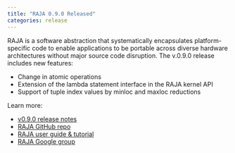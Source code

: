 ```yaml
---
title: "RAJA 0.9.0 Released"
categories: release
---
```


RAJA is a software abstraction that systematically encapsulates platform-specific code to enable applications to be portable across diverse hardware architectures without major source code disruption. The v.0.9.0 release includes new features:
- Change in atomic operations
- Extension of the lambda statement interface in the RAJA kernel API
- Support of tuple index values by minloc and maxloc reductions

Learn more:
- [v0.9.0 release notes](https://github.com/LLNL/RAJA/releases/tag/v0.9.0)
- [RAJA GitHub repo](https://github.com/LLNL/raja)
- [RAJA user guide & tutorial](https://raja.readthedocs.io/en/main/)
- [RAJA Google group](https://groups.google.com/forum/#!forum/raja-users)
